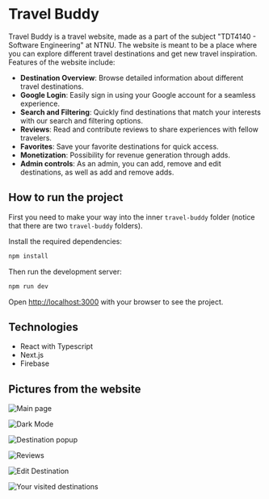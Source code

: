 # Travel Buddy

Travel Buddy is a travel website, made as a part of the subject "TDT4140 - Software Engineering" at NTNU. The website is meant to be a place where you can explore different travel destinations and get new travel inspiration. Features of the website include:

- **Destination Overview**: Browse detailed information about different travel destinations.
- **Google Login**: Easily sign in using your Google account for a seamless experience.
- **Search and Filtering**: Quickly find destinations that match your interests with our search and filtering options.
- **Reviews**: Read and contribute reviews to share experiences with fellow travelers.
- **Favorites**: Save your favorite destinations for quick access.
- **Monetization**: Possibility for revenue generation through adds.
- **Admin controls**: As an admin, you can add, remove and edit destinations, as well as add and remove adds.

## How to run the project

First you need to make your way into the inner `travel-buddy` folder (notice that there are two `travel-buddy` folders).

Install the required dependencies:

```bash
npm install
```

Then run the development server:

```bash
npm run dev
```

Open [http://localhost:3000](http://localhost:3000) with your browser to see the project.

## Technologies

- React with Typescript
- Next.js
- Firebase

## Pictures from the website

![Main page](https://i.imgur.com/iJOKZzk.png)

![Dark Mode](https://i.imgur.com/7DUdeZn.png)

![Destination popup](https://i.imgur.com/mZfnCHT.png)

![Reviews](https://i.imgur.com/Atc7oBG.png)

![Edit Destination](https://i.imgur.com/wSv6bDJ.png)

![Your visited destinations](https://i.imgur.com/tbSYQtu.png)
